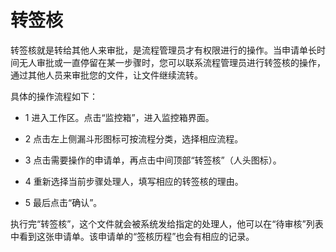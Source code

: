 # 转签核

转签核就是转给其他人来审批，是流程管理员才有权限进行的操作。当申请单长时间无人审批或一直停留在某一步骤时，您可以联系流程管理员进行转签核的操作，通过其他人员来审批您的文件，让文件继续流转。

具体的操作流程如下：

- 1 进入工作区。点击“监控箱”，进入监控箱界面。

- 2 点击左上侧漏斗形图标可按流程分类，选择相应流程。

- 3 点击需要操作的申请单，再点击中间顶部“转签核”（人头图标）。

- 4 重新选择当前步骤处理人，填写相应的转签核的理由。

- 5 最后点击“确认”。

执行完“转签核”，这个文件就会被系统发给指定的处理人，他可以在“待审核”列表中看到这张申请单。该申请单的“签核历程”也会有相应的记录。
